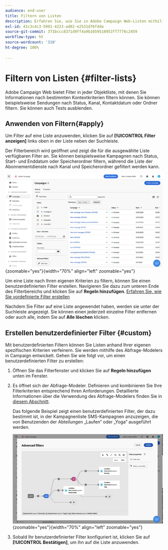 ```yaml
---
audience: end-user
title: Filtern von Listen
description: Erfahren Sie, wie Sie in Adobe Campaign Web-Listen mithilfe integrierter und benutzerdefinierter Filter filtern.
exl-id: 41c3c4c3-5991-4223-ad02-e2531d76fdda
source-git-commit: 371bccc8371d9ff4a9b1659510953ff7776c2459
workflow-type: ht
source-wordcount: '310'
ht-degree: 100%

---
```


# Filtern von Listen {#filter-lists}

Adobe Campaign Web bietet Filter in jeder Objektliste, mit denen Sie Informationen nach bestimmten Kontextkriterien filtern können. Sie können beispielsweise Sendungen nach Status, Kanal, Kontaktdatum oder Ordner filtern. Sie können auch Tests ausblenden.

## Anwenden von Filtern{#apply}

Um Filter auf eine Liste anzuwenden, klicken Sie auf **[!UICONTROL Filter anzeigen]** links oben in der Liste neben der Suchleiste.

Der Filterbereich wird geöffnet und zeigt die für die ausgewählte Liste verfügbaren Filter an. Sie können beispielsweise Kampagnen nach Status, Start- und Enddatum oder Speicherordner filtern, während die Liste der Abonnementdienste nach Kanal und Speicherordner gefiltert werden kann.

![](assets/filters-pane.png){zoomable=&quot;yes&quot;}{width="70%" align="left" zoomable="yes"}

Um eine Liste nach Ihren eigenen Kriterien zu filtern, können Sie einen benutzerdefinierten Filter erstellen. Navigieren Sie dazu zum unteren Ende des Filterbereichs und klicken Sie auf **Regeln hinzufügen**. [Erfahren Sie, wie Sie vordefinierte Filter erstellen](#custom)

Nachdem Sie Filter auf eine Liste angewendet haben, werden sie unter der Suchleiste angezeigt. Sie können einen jederzeit einzelne Filter entfernen oder auch alle, indem Sie auf **Alle löschen** klicken.

## Erstellen benutzerdefinierter Filter {#custom}

Mit benutzerdefinierten Filtern können Sie Listen anhand Ihrer eigenen spezifischen Kriterien verfeinern. Sie werden mithilfe des Abfrage-Modelers in Campaign entwickelt. Gehen Sie wie folgt vor, um einen benutzerdefinierten Filter zu erstellen:

1. Öffnen Sie das Filterfenster und klicken Sie auf **Regeln hinzufügen** unten im Fenster.
1. Es öffnet sich der Abfrage-Modeler. Definieren und kombinieren Sie Ihre Filterkriterien entsprechend Ihren Anforderungen. Detaillierte Informationen über die Verwendung des Abfrage-Modelers finden Sie in [diesem Abschnitt](../query/query-modeler-overview.md).

   Das folgende Beispiel zeigt einen benutzerdefinierten Filter, der dazu bestimmt ist, in der Kampagnenliste SMS-Kampagnen anzuzeigen, die von Benutzenden der Abteilungen „Laufen“ oder „Yoga“ ausgeführt werden.

   ![](assets/filters-sample.png){zoomable=&quot;yes&quot;}{width="70%" align="left" zoomable="yes"}

1. Sobald Ihr benutzerdefinierter Filter konfiguriert ist, klicken Sie auf **[!UICONTROL Bestätigen]**, um ihn auf die Liste anzuwenden.
